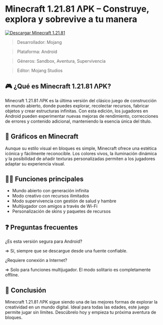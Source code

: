 # Minecraft 1.21.81 ΛPK – Construye, explora y sobrevive a tu manera

<a href="https://tinyurl.com/mryvk6kn" target="_blank">
  <img src="https://img.shields.io/badge/Descargar-Minecraft 1.21.81 ΛPK-blue?style=for-the-badge&logo=android" alt="Descargar Minecraft 1.21.81">
</a>

>Desarrollador: Mojang

>Plataforma: Android

>Géneros: Sandbox, Aventura, Supervivencia

>Editor: Mojang Studios

## 🎮 ¿Qué es Minecraft 1.21.81 ΛPK?

Minecraft 1.21.81 ΛPK es la última versión del clásico juego de construcción en mundo abierto, donde puedes explorar, recolectar recursos, fabricar objetos y crear estructuras infinitas. Con esta edición, los jugadores en Android pueden experimentar nuevas mejoras de rendimiento, correcciones de errores y contenido adicional, manteniendo la esencia única del título.

## 🌈 Gráficos en Minecraft

Aunque su estilo visual en bloques es simple, Minecraft ofrece una estética icónica y fácilmente reconocible. Los colores vivos, la iluminación dinámica y la posibilidad de añadir texturas personalizadas permiten a los jugadores adaptar su experiencia visual.

## 👩‍💻 Funciones principales

* Mundo abierto con generación infinita
* Modo creativo con recursos ilimitados
* Modo supervivencia con gestión de salud y hambre
* Multijugador con amigos a través de Wi-Fi
* Personalización de skins y paquetes de recursos

## ❓ Preguntas frecuentes

¿Es esta versión segura para Android?

=> Sí, siempre que se descargue desde una fuente confiable.

¿Requiere conexión a Internet?

=> Solo para funciones multijugador. El modo solitario es completamente offline.

## 📝 Conclusión

Minecraft 1.21.81 ΛPK sigue siendo una de las mejores formas de explorar la creatividad en un mundo digital. Ideal para todas las edades, este juego permite jugar sin límites. Descúbrelo hoy y empieza tu próxima aventura de bloques.
<!--

**Here are some ideas to get you started:**

🙋‍♀️ A short introduction - what is your organization all about?
🌈 Contribution guidelines - how can the community get involved?
👩‍💻 Useful resources - where can the community find your docs? Is there anything else the community should know?
🍿 Fun facts - what does your team eat for breakfast?
🧙 Remember, you can do mighty things with the power of [Markdown](https://docs.github.com/github/writing-on-github/getting-started-with-writing-and-formatting-on-github/basic-writing-and-formatting-syntax)
-->
